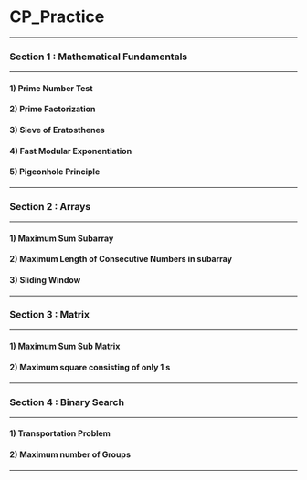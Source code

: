# CP_Practice
---

### Section 1 : Mathematical Fundamentals
---
#### 1) Prime Number Test
#### 2) Prime Factorization
#### 3) Sieve of Eratosthenes
#### 4) Fast Modular Exponentiation
#### 5) Pigeonhole Principle
---
### Section 2 : Arrays
---
#### 1) Maximum Sum Subarray
#### 2) Maximum Length of Consecutive Numbers in subarray
#### 3) Sliding Window
---
### Section 3 : Matrix
---
#### 1) Maximum Sum Sub Matrix
#### 2) Maximum square consisting of only 1 s
---
### Section 4 : Binary Search
---
#### 1) Transportation Problem
#### 2) Maximum number of Groups
---

